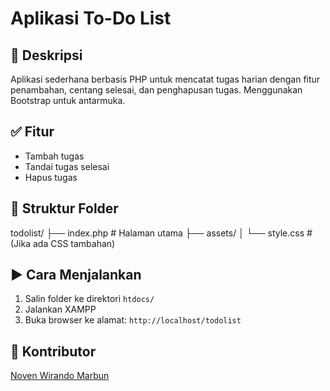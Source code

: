 # Aplikasi To-Do List

## 📌 Deskripsi
Aplikasi sederhana berbasis PHP untuk mencatat tugas harian dengan fitur penambahan, centang selesai, dan penghapusan tugas. Menggunakan Bootstrap untuk antarmuka.

## ✅ Fitur
- Tambah tugas
- Tandai tugas selesai
- Hapus tugas

## 📁 Struktur Folder
todolist/
├── index.php # Halaman utama
├── assets/
│ └── style.css # (Jika ada CSS tambahan)

## ▶️ Cara Menjalankan
1. Salin folder ke direktori `htdocs/`
2. Jalankan XAMPP
3. Buka browser ke alamat: `http://localhost/todolist`

## 👤 Kontributor
[Noven Wirando Marbun](https://github.com/noven0011)
